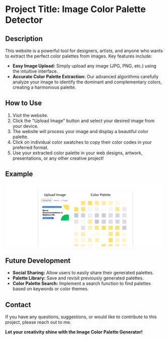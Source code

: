 # **Project Title: Image Color Palette Detector**

## **Description**

This website is a powerful tool for designers, artists, and anyone who wants to extract the perfect color palettes from images. Key features include:

* **Easy Image Upload:** Simply upload any image (JPG, PNG, etc.) using the intuitive interface.
* **Accurate Color Palette Extraction:** Our advanced algorithms carefully analyze your image to identify the dominant and complementary colors, creating a harmonious palette.

## **How to Use**

1. Visit the website.
2. Click the "Upload Image" button and select your desired image from your device.
3. The website will process your image and display a beautiful color palette.
4. Click on individual color swatches to copy their color codes in your preferred format.
5. Use your extracted color palette in your web designs, artwork, presentations, or any other creative project!

## **Example**

![Demo](./image.png)


## **Future Development**

* **Social Sharing:** Allow users to easily share their generated palettes.
* **Palette Library:** Save and revisit previously generated palettes.
* **Color Palette Search:** Implement a search function to find palettes based on keywords or color themes.

## **Contact**

If you have any questions, suggestions, or would like to contribute to this project, please reach out to me.

**Let your creativity shine with the Image Color Palette Generator!** 
